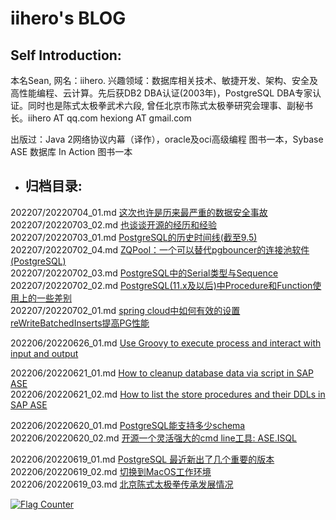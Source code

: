 # iihero's BLOG

## Self Introduction:

本名Sean, 网名：iihero. 兴趣领域：数据库相关技术、敏捷开发、架构、安全及高性能编程、云计算。先后获DB2 DBA认证(2003年)，PostgreSQL DBA专家认证。同时也是陈式太极拳武术六段, 曾任北京市陈式太极拳研究会理事、副秘书长。iihero AT qq.com  hexiong AT gmail.com

出版过：Java 2网络协议内幕（译作），oracle及oci高级编程 图书一本，Sybase ASE 数据库 In Action 图书一本



* ## 归档目录:

202207/20220704_01.md [这次也许是历来最严重的数据安全事故](202207/20220704_01.md)  
202207/20220703_02.md [也谈谈开源的经历和经验](202207/20220703_02.md)  
202207/20220703_01.md [PostgreSQL的历史时间线(截至9.5)](202207/20220703_01.md)  
202207/20220702_04.md [ZQPool：一个可以替代pgbouncer的连接池软件 (PostgreSQL)](202207/20220702_04.md)  
202207/20220702_03.md [PostgreSQL中的Serial类型与Sequence](202207/20220702_03.md)  
202207/20220702_02.md [PostgreSQL(11.x及以后)中Procedure和Function使用上的一些差别](202207/20220702_02.md)  
202207/20220702_01.md [spring cloud中如何有效的设置reWriteBatchedInserts提高PG性能](202207/20220702_01.md)  

202206/20220626_01.md [Use Groovy to execute process and interact with input and output](202206/20220626_01.md)  

202206/20220621_01.md [How to cleanup database data via script in SAP ASE](202206/20220621_01.md)  
202206/20220621_02.md [How to list the store procedures and their DDLs in SAP ASE](202206/20220621_02.md)  

202206/20220620_01.md [PostgreSQL能支持多少schema](202206/20220620_01.md)  
202206/20220620_02.md [开源一个灵活强大的cmd line工具: ASE.ISQL](202206/20220620_02.md)  

202206/20220619_01.md [PostgreSQL 最近新出了几个重要的版本](202206/20220619_01.md)  
202206/20220619_02.md [切换到MacOS工作环境](202206/20220619_02.md)  
202206/20220619_03.md [北京陈式太极拳传承发展情况](202206/20220619_03.md)  

<a rel="nofollow"  href="https://info.flagcounter.com/tFcK"><img src="https://s11.flagcounter.com/countxl/tFcK/bg_FFFFFF/txt_000000/border_CCCCCC/columns_2/maxflags_10/viewers_0/labels_1/pageviews_1/flags_0/percent_0/" alt="Flag Counter" border="0" alt="Flag Counter"  border="0"></a> 



